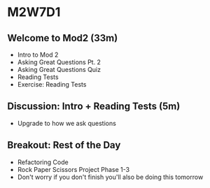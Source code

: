 # M2W7D1

## Welcome to Mod2 (33m)

- Intro to Mod 2
- Asking Great Questions Pt. 2
- Asking Great Questions Quiz
- Reading Tests
- Exercise: Reading Tests

## Discussion: Intro + Reading Tests (5m)

- Upgrade to how we ask questions

## Breakout: Rest of the Day

- Refactoring Code
- Rock Paper Scissors Project Phase 1-3
- Don't worry if you don't finish you'll also be doing this tomorrow
